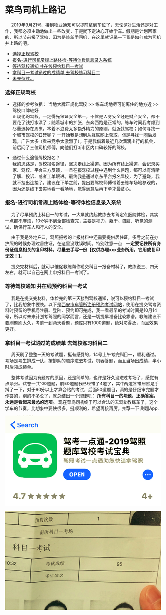 # 菜鸟司机上路记

&nbsp;&nbsp;&nbsp;&nbsp; 2019年9月21号，接到物业通知可以提前拿到车位了，无论是对生活还是对工作，我都必须主动地做出一些改变，于是就下定决心开始学车。假期是计划回家的，所以节前报了驾校，因为是纯新手司机，在这里就记录一下我是如何成为司机并上路的吧。

+ [选择正规驾校]()  
+ [报名-进行司机常规上路体检-等待体检信息录入系统]()  
+ [等待驾校通知 并在线预约科目一考试]()  
+ [拿科目一考试通过的成绩单 去驾校练习科目二]()  
+ [未完待续...]()  


### 选择正规驾校  
  - 选择的参考依据： 当地大牌正规化驾校 >> 练车场地尽可能离住的地方近 >> 驾校口碑较好  
    正规化的驾校，一定得先保证安全第一，不管是人身安全还是财产安全，都不要花了钱打水漂了；随着城市的扩张，东奔西跑是正常的，练车时间我考虑到尽量选择在周末，本着不浪费太多额外精力的原则，就近找驾校；如何寻找一个城市驾校的口碑呢？ 一开始我是想到从互联网上获取，但是寻找一圈后发现，广告太多（看来竞争太激烈了）。于是我借着最近几次滴滴出行的机会，前后问了三位司机师傅，向他们打听市区内口碑较好的驾校。

  - 通过什么途径驾校报名？  
    我的思路是，驾校报名途径，坚决走线上渠道。因为所有线上渠道，会记录买家、驾校、平台三方反馈，一旦在报驾校过程中遇到什么问题，都可以有清晰了解、投诉、或者工单跟进。最终我是通过京东平台报名驾校，为了避嫌，我就不挂出连接了。建议在下单之前，提出要驾校师傅带着去练车场地参观的，因为还是线下去实地看一看场地，觉得满意后再下单才最放心。


### 报名-进行司机常规上路体检-等待体检信息录入系统  
&nbsp;&nbsp;&nbsp;&nbsp; 为了尽早预约上科目一的考试，一大早就约起教练去考驾定点医院体检，其实一点都不麻烦，10分钟不到全部检查完，主要是视力、躯干、四肢、听觉的测试，确保行车人和行人的安全。

&nbsp;&nbsp;&nbsp;&nbsp; 由于我是外地户口，驾照报考的上报材料中还需要提供居住证，多亏之前在办护照的时候办理过居住证，在这里没耽误时间。特别注意一点：<b>一定要记住所有身份证信息相关的复印材料，尽量去手写一份【仅供办理xxx业务所用，它用或复印无效！】</b>。

&nbsp;&nbsp;&nbsp;&nbsp; 提交完材料后，就可以催促教练帮你递交科目一报备材料了，教练说三、四天左右，就可以自己在网上申报科目一考试了。


### 等待驾校通知 并在线预约科目一考试  
&nbsp;&nbsp;&nbsp;&nbsp; 我是在提交完材料，体检完的第三天接到驾校通知，说可以预约科目一考试了，比我想象中要快。以下是[西安市车管所注册预约考试网站](https://sn.122.gov.cn)，使用在提交驾考资料时预留的手机号注册、登陆、预约即可完成，我一看最早的考试时间是10月14号，所以对未来计划考驾照的同学而言，还是一切提早准备比较靠谱。教练建议不要刷题刷太久，考前一到两天看题，题库只有1000道题，绝对来得及，而且效果更好。


### 拿科目一考试通过的成绩单 去驾校练习科目二  
&nbsp;&nbsp;&nbsp;&nbsp; 周天刷了整整一天的考试题，挺有感觉的，14号上午考完科目一，顺利通过。考场是考生排成一队，按排队的顺序进去考试，机器答题，而且当场出成绩，半小时后领成绩单。

&nbsp;&nbsp;&nbsp;&nbsp; 整体考试因为有题库的原因，还是简单的，也许是好久没进过考场了，感觉有点紧张。试卷一共100道题，前50道题我已经错了4道了，其中两道答错居然是手抖了一下，对于90分以上才算合格的考试，后面50道题目，真的是仔细审完题才作答的，别的不多说了，就总结出一个规律吧： <b>所有科目一的考题，正确答案，永远是看起来最怂的选项。</b> 现在菜鸟司机终于可以合法的去驾驶教练车了，这个学车的节奏，比想象中要快很多，挺顺利的，希望再接再厉。推荐一下 刷题App.
<p align="center"> <img src="./AAA-resource/drivers/driver-test-app.png"> </p>
<p align="center"> <img src="./AAA-resource/drivers/driver-test1-marks.png"> </p>



